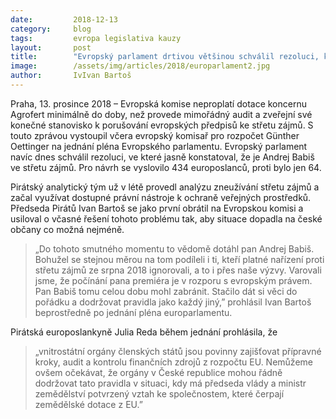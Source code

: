 ```yaml
---
date:         2018-12-13
category:     blog
tags:         evropa legislativa kauzy
layout:       post
title:        "Evropský parlament drtivou většinou schválil rezoluci, která potvrzuje, že je Andrej Babiš ve střetu zájmů"
image:        /assets/img/articles/2018/europarlament2.jpg
author:       IvIvan Bartoš
---
```


Praha, 13. prosince 2018 – Evropská komise neproplatí dotace koncernu Agrofert minimálně do doby, než provede mimořádný audit a zveřejní své konečné stanovisko k porušování evropských předpisů ke střetu zájmů. S touto zprávou vystoupil včera evropský komisař pro rozpočet Günther Oettinger na jednání pléna Evropského parlamentu. Evropský parlament navíc dnes schválil rezoluci, ve které jasně konstatoval, že je Andrej Babiš ve střetu zájmů. Pro návrh se vyslovilo 434  europoslanců, proti bylo jen 64. 

Pirátský analytický tým už v létě provedl analýzu zneužívání střetu zájmů a začal využívat dostupné právní nástroje k ochraně veřejných prostředků. Předseda Pirátů Ivan Bartoš se jako první obrátil na Evropskou komisi a usiloval o včasné řešení tohoto problému tak, aby situace dopadla na české občany co možná nejméně.

> „Do tohoto smutného momentu to vědomě dotáhl pan Andrej Babiš. Bohužel se stejnou měrou na tom podíleli i ti, kteří platné nařízení proti střetu zájmů ze srpna 2018 ignorovali, a to i přes naše výzvy. Varovali jsme, že počínání pana premiéra je v rozporu s evropským právem. Pan Babiš tomu celou dobu mohl zabránit. Stačilo dát si věci do pořádku a dodržovat pravidla jako každý jiný,” prohlásil Ivan Bartoš beprostředně po jednání pléna europarlamentu.

Pirátská europoslankyně Julia Reda během jednání prohlásila, že 

> „vnitrostátní orgány členských států jsou povinny zajišťovat přípravné kroky, audit a kontrolu finančních zdrojů z rozpočtu EU. Nemůžeme ovšem očekávat, že orgány v České republice mohou řádně dodržovat tato pravidla v situaci, kdy má předseda vlády a ministr zemědělství potvrzený vztah ke společnostem, které čerpají zemědělské dotace z EU.”
